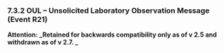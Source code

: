 ### 7.3.2 OUL – Unsolicited Laboratory Observation Message (Event R21) 

**Attention: _Retained for backwards compatibility only as of v 2.5 and withdrawn as of v 2.7. _**
